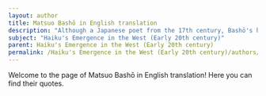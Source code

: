 ```yaml
---
layout: author
title: Matsuo Bashō in English translation
description: "Although a Japanese poet from the 17th century, Bashō's haiku were widely translated and introduced to Western audiences during the early 20th century, influencing Western poets in their own nature poetry."
subject: "Haiku's Emergence in the West (Early 20th century)"
parent: Haiku's Emergence in the West (Early 20th century)
permalink: /Haiku's Emergence in the West (Early 20th century)/authors/Matsuo-Bashō-in-English-translation/
---
```


Welcome to the page of Matsuo Bashō in English translation! Here you can find their quotes.
